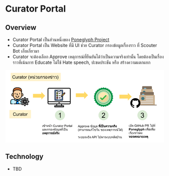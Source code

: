 # Curator Portal

## Overview

* Curator Portal เป็นส่วนหนึ่งของ [Poneglyph Project](https://github.com/freedevth/poneglyph)
* Curator Portal เป็น Website ที่มี UI ช่วย Curator กรองข้อมูลเรื่องราว ที่ Scouter Bot เก็บเกี่ยวมา
* Curator จะต้องเลือก Approve เหตุการณ์ที่ยืนยันได้ว่าเป็นความจริงเท่านั้น โดยต้องเป็นเรื่องราวที่เน้นการ Educate ไม่ใช้ Hate speech, ปะชดประชัน หรือ สร้างความแตกแยก

![Curator Flow](https://github.com/freedevth/poneglyph/blob/master/docs/mechanism/03-curator.png?raw=true)

## Technology
- TBD
